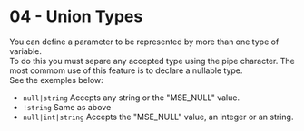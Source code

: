 # 04 - Union Types

You can define a parameter to be represented by more than one type of
variable.  
To do this you must separe any accepted type using the pipe character.
The most commom use of this feature is to declare a nullable type.  
See the exemples below:

- `null|string`     Accepts any string or the "MSE_NULL" value.
- `!string`         Same as above
- `null|int|string` Accepts the "MSE_NULL" value, an integer or an string.
